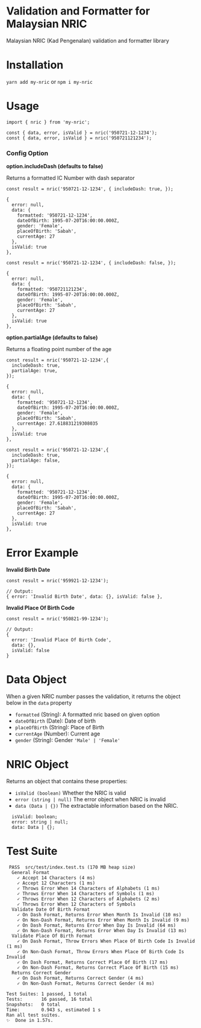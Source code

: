 # Validation and Formatter for Malaysian NRIC

Malaysian NRIC (Kad Pengenalan) validation and formatter library

# Installation

`yarn add my-nric` or `npm i my-nric`

# Usage

```
import { nric } from 'my-nric';

const { data, error, isValid } = nric('950721-12-1234');
const { data, error, isValid } = nric('950721121234');
```

### Config Option

**option.includeDash (defaults to false)**

Returns a formatted IC Number with dash separator

```
const result = nric('950721-12-1234', { includeDash: true, });

{
  error: null,
  data: {
    formatted: '950721-12-1234',
    dateOfBirth: 1995-07-20T16:00:00.000Z,
    gender: 'Female',
    placeOfBirth: 'Sabah',
    currentAge: 27
  },
  isValid: true
},
```

```
const result = nric('950721-12-1234', { includeDash: false, });

{
  error: null,
  data: {
    formatted: '950721121234',
    dateOfBirth: 1995-07-20T16:00:00.000Z,
    gender: 'Female',
    placeOfBirth: 'Sabah',
    currentAge: 27
  },
  isValid: true
},
```

**option.partialAge (defaults to false)**

Returns a floating point number of the age

```
const result = nric('950721-12-1234',{
  includeDash: true,
  partialAge: true,
});

{
  error: null,
  data: {
    formatted: '950721-12-1234',
    dateOfBirth: 1995-07-20T16:00:00.000Z,
    gender: 'Female',
    placeOfBirth: 'Sabah',
    currentAge: 27.618831219308035
  },
  isValid: true
},
```

```
const result = nric('950721-12-1234',{
  includeDash: true,
  partialAge: false,
});

{
  error: null,
  data: {
    formatted: '950721-12-1234',
    dateOfBirth: 1995-07-20T16:00:00.000Z,
    gender: 'Female',
    placeOfBirth: 'Sabah',
    currentAge: 27
  },
  isValid: true
},
```

# Error Example

**Invalid Birth Date**

```
const result = nric('959921-12-1234');

// Output:
{ error: 'Invalid Birth Date', data: {}, isValid: false },
```

**Invalid Place Of Birth Code**

```
const result = nric('950821-99-1234');

// Output:
{
  error: 'Invalid Place Of Birth Code',
  data: {},
  isValid: false
}
```

# Data Object

When a given NRIC number passes the validation, it returns the object below in the `data` property

- `formatted` (String): A formatted nric based on given option
- `dateOfBirth` (Date): Date of birth
- `placeOfBirth` (String): Place of Birth
- `currentAge` (Number): Current age
- `gender` (String): Gender `'Male' | 'Female'`

# NRIC Object

Returns an object that contains these properties:

- `isValid (boolean)` Whether the NRIC is valid
- `error (string | null)` The error object when NRIC is invalid
- `data (Data | {})` The extractable information based on the NRIC.

```
  isValid: boolean;
  error: string | null;
  data: Data | {};
```

# Test Suite

```
 PASS  src/test/index.test.ts (170 MB heap size)
  General Format
    ✓ Accept 14 Characters (4 ms)
    ✓ Accept 12 Characters (1 ms)
    ✓ Throws Error When 14 Characters of Alphabets (1 ms)
    ✓ Throws Error When 14 Characters of Symbols (1 ms)
    ✓ Throws Error When 12 Characters of Alphabets (2 ms)
    ✓ Throws Error When 12 Characters of Symbols
  Validate Date Of Birth Format
    ✓ On Dash Format, Returns Error When Month Is Invalid (10 ms)
    ✓ On Non-Dash Format, Returns Error When Month Is Invalid (9 ms)
    ✓ On Dash Format, Returns Error When Day Is Invalid (64 ms)
    ✓ On Non-Dash Format, Returns Error When Day Is Invalid (13 ms)
  Validate Place Of Birth Format
    ✓ On Dash Format, Throw Errors When Place Of Birth Code Is Invalid (1 ms)
    ✓ On Non-Dash Format, Throw Errors When Place Of Birth Code Is Invalid
    ✓ On Dash Format, Returns Correct Place Of Birth (17 ms)
    ✓ On Non-Dash Format, Returns Correct Place Of Birth (15 ms)
  Returns Correct Gender
    ✓ On Dash Format, Returns Correct Gender (4 ms)
    ✓ On Non-Dash Format, Returns Correct Gender (4 ms)

Test Suites: 1 passed, 1 total
Tests:       16 passed, 16 total
Snapshots:   0 total
Time:        0.943 s, estimated 1 s
Ran all test suites.
✨  Done in 1.57s.
```
